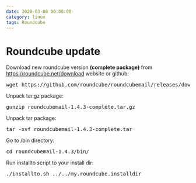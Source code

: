 ```yaml
--- 
date: 2020-03-08 00:00:00
category: linux
tags: Roundcube
---
```

# Roundcube update

<p>Download new roundcube version <strong>(complete package)</strong> from <a href="https://roundcube.net/download">https://roundcube.net/download</a> website or github:</p>
<pre>wget https://github.com/roundcube/roundcubemail/releases/download/1.4.3/roundcubemail-1.4.3-complete.tar.gz</pre>
<p>Unpack tar.gz package:  </p>
<pre>gunzip roundcubemail-1.4.3-complete.tar.gz</pre>
<p>Unpack tar package:</p>
<pre>tar -xvf roundcubemail-1.4.3-complete.tar</pre>
<p>Go to /bin directory:</p>
<pre>cd roundcubemail-1.4.3/bin/</pre>
<p>Run installto script to your install dir:</p>
<pre>./installto.sh ../../my.roundcube.installdir</pre>
